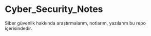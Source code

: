 # Cyber_Security_Notes
Siber güvenlik hakkında araştırmalarım, notlarım, yazılarım bu repo içerisindedir.
